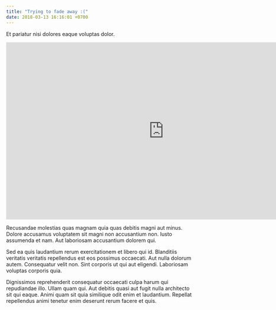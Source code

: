 ```yaml
---
title: "Trying to fade away :("
date: 2018-03-13 16:16:01 +0700
---
```


Et pariatur nisi dolores eaque voluptas dolor.

<iframe width="854" height="480" src="https://www.youtube.com/embed/bM7SZ5SBzyY" frameborder="0" allow="autoplay; encrypted-media" allowfullscreen></iframe>
 
<!--more-->

Recusandae molestias quas magnam quia quas debitis magni aut minus. Dolore accusamus voluptatem sit magni non accusantium non. Iusto assumenda et nam. Aut laboriosam accusantium dolorem qui.

Sed ea quis laudantium rerum exercitationem et libero qui id. Blanditiis veritatis veritatis repellendus est eos possimus occaecati. Aut nulla dolorum autem. Consequatur velit non. Sint corporis ut qui aut eligendi. Laboriosam voluptas corporis quia.

Dignissimos reprehenderit consequatur occaecati culpa harum qui repudiandae illo. Ullam quam qui. Aut debitis quasi aut fugit nulla architecto sit qui eaque. Animi quam sit quia similique odit enim et laudantium. Repellat repellendus animi tenetur enim deserunt rerum facere et quis.

